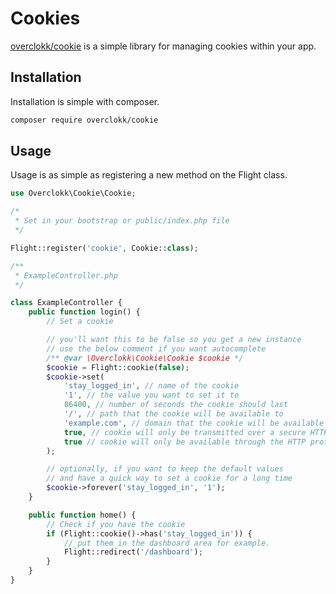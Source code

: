 # Cookies

[overclokk/cookie](https://github.com/overclokk/cookie) is a simple library for managing cookies within your app.

## Installation

Installation is simple with composer.

```bash
composer require overclokk/cookie
```

## Usage

Usage is as simple as registering a new method on the Flight class.

```php
use Overclokk\Cookie\Cookie;

/*
 * Set in your bootstrap or public/index.php file
 */

Flight::register('cookie', Cookie::class);

/**
 * ExampleController.php
 */

class ExampleController {
	public function login() {
		// Set a cookie

		// you'll want this to be false so you get a new instance
		// use the below comment if you want autocomplete
		/** @var \Overclokk\Cookie\Cookie $cookie */
		$cookie = Flight::cookie(false);
		$cookie->set(
			'stay_logged_in', // name of the cookie
			'1', // the value you want to set it to
			86400, // number of seconds the cookie should last
			'/', // path that the cookie will be available to
			'example.com', // domain that the cookie will be available to
			true, // cookie will only be transmitted over a secure HTTPS connection
			true // cookie will only be available through the HTTP protocol
		);

		// optionally, if you want to keep the default values
		// and have a quick way to set a cookie for a long time
		$cookie->forever('stay_logged_in', '1');
	}

	public function home() {
		// Check if you have the cookie
		if (Flight::cookie()->has('stay_logged_in')) {
			// put them in the dashboard area for example.
			Flight::redirect('/dashboard');
		}
	}
}